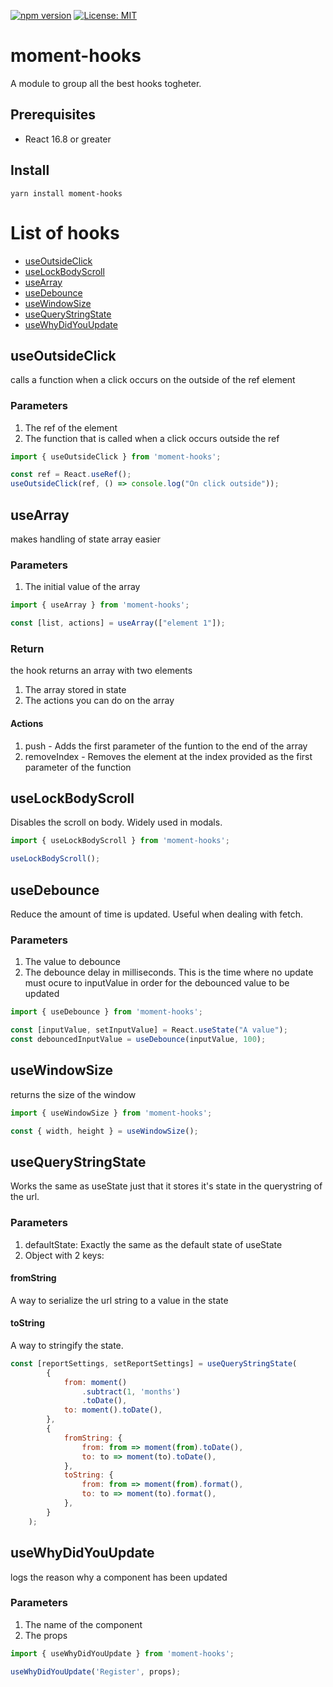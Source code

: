 [![npm version](https://badge.fury.io/js/moment-hooks.svg)](https://badge.fury.io/js/moment-hooks)
[![License: MIT](https://img.shields.io/badge/License-MIT-yellow.svg)](https://opensource.org/licenses/MIT)

# moment-hooks

A module to group all the best hooks togheter.

## Prerequisites

-   React 16.8 or greater

## Install

```
yarn install moment-hooks
```

# List of hooks

-   [useOutsideClick](#useOutsideClick)
-   [useLockBodyScroll](#useLockBodyScroll)
-   [useArray](#useArray)
-   [useDebounce](#useDebounce)
-   [useWindowSize](#useWindowSize)
-   [useQueryStringState](#useQueryStringState)
-   [useWhyDidYouUpdate](#useWhyDidYouUpdate)

## useOutsideClick

calls a function when a click occurs on the outside of the ref element

### Parameters

1. The ref of the element
2. The function that is called when a click occurs outside the ref

```Javascript
import { useOutsideClick } from 'moment-hooks';

const ref = React.useRef();
useOutsideClick(ref, () => console.log("On click outside"));
```

## useArray

makes handling of state array easier

### Parameters

1. The initial value of the array

```Javascript
import { useArray } from 'moment-hooks';

const [list, actions] = useArray(["element 1"]);
```

### Return

the hook returns an array with two elements

1. The array stored in state
2. The actions you can do on the array

#### Actions

1. push - Adds the first parameter of the funtion to the end of the array
2. removeIndex - Removes the element at the index provided as the first parameter of the function

## useLockBodyScroll

Disables the scroll on body. Widely used in modals.

```Javascript
import { useLockBodyScroll } from 'moment-hooks';

useLockBodyScroll();
```

## useDebounce

Reduce the amount of time is updated. Useful when dealing with fetch.

### Parameters

1. The value to debounce
2. The debounce delay in milliseconds. This is the time where no update must ocure to inputValue in order for the
   debounced value to be updated

```Javascript
import { useDebounce } from 'moment-hooks';

const [inputValue, setInputValue] = React.useState("A value");
const debouncedInputValue = useDebounce(inputValue, 100);
```

## useWindowSize

returns the size of the window

```Javascript
import { useWindowSize } from 'moment-hooks';

const { width, height } = useWindowSize();
```

## useQueryStringState

Works the same as useState just that it stores it's state in the querystring of the url.

### Parameters

1. defaultState: Exactly the same as the default state of useState
2. Object with 2 keys:

#### fromString

A way to serialize the url string to a value in the state

#### toString

A way to stringify the state.

```Javascript
const [reportSettings, setReportSettings] = useQueryStringState(
        {
            from: moment()
                .subtract(1, 'months')
                .toDate(),
            to: moment().toDate(),
        },
        {
            fromString: {
                from: from => moment(from).toDate(),
                to: to => moment(to).toDate(),
            },
            toString: {
                from: from => moment(from).format(),
                to: to => moment(to).format(),
            },
        }
    );
```

## useWhyDidYouUpdate

logs the reason why a component has been updated

### Parameters

1. The name of the component
2. The props

```Javascript
import { useWhyDidYouUpdate } from 'moment-hooks';

useWhyDidYouUpdate('Register', props);
```
